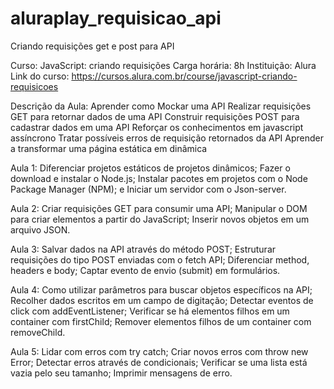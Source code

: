 # aluraplay_requisicao_api
Criando requisições get e post para API

Curso: JavaScript: criando requisições
Carga horária: 8h
Instituição: Alura
Link do curso: https://cursos.alura.com.br/course/javascript-criando-requisicoes 

Descrição da Aula:
    Aprender como Mockar uma API
    Realizar requisições GET para retornar dados de uma API
    Construir requisições POST para cadastrar dados em uma API
    Reforçar os conhecimentos em javascript assíncrono
    Tratar possíveis erros de requisição retornados da API
    Aprender a transformar uma página estática em dinâmica

Aula 1:
Diferenciar projetos estáticos de projetos dinâmicos;
Fazer o download e instalar o Node.js;
Instalar pacotes em projetos com o Node Package Manager (NPM); e
Iniciar um servidor com o Json-server.

Aula 2:
Criar requisições GET para consumir uma API;
Manipular o DOM para criar elementos a partir do JavaScript;
Inserir novos objetos em um arquivo JSON.

Aula 3:
Salvar dados na API através do método POST;
Estruturar requisições do tipo POST enviadas com o fetch API;
Diferenciar method, headers e body;
Captar evento de envio (submit) em formulários.


Aula 4:
Como utilizar parâmetros para buscar objetos específicos na API;
Recolher dados escritos em um campo de digitação;
Detectar eventos de click com addEventListener;
Verificar se há elementos filhos em um container com firstChild;
Remover elementos filhos de um container com removeChild.

Aula 5:
Lidar com erros com try catch;
Criar novos erros com throw new Error;
Detectar erros através de condicionais;
Verificar se uma lista está vazia pelo seu tamanho;
Imprimir mensagens de erro.
